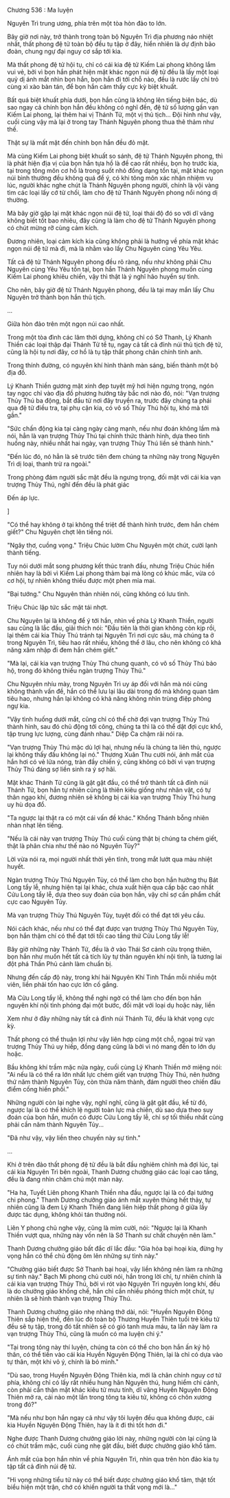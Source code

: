 




Chương 536 : Ma luyện


Nguyên Trì trung ương, phía trên một tòa hòn đảo to lớn.

Bây giờ nơi này, trở thành trong toàn bộ Nguyên Trì địa phương náo nhiệt nhất, thất phong đệ tử toàn bộ đều tụ tập ở đây, hiển nhiên là dự định bão đoàn, chung ngự đại nguy cơ sắp tới kia.

Mà thất phong đệ tử hội tụ, chỉ có cái kia đệ tử Kiếm Lai phong không lắm vui vẻ, bởi vì bọn hắn phát hiện mặt khác ngọn núi đệ tử đều là lấy một loại quỷ dị ánh mắt nhìn bọn hắn, bọn hắn đi tới chỗ nào, đều là rước lấy chỉ trỏ cùng xì xào bàn tán, để bọn hắn cảm thấy cực kỳ biệt khuất.

Bất quá biệt khuất phía dưới, bọn hắn cũng là không lên tiếng biện bác, dù sao ngay cả chính bọn hắn đều không có nghĩ đến, đệ tử số lượng gần vạn Kiếm Lai phong, lại thêm hai vị Thánh Tử, một vị thủ tịch... Đội hình như vậy, cuối cùng vậy mà lại ở trong tay Thánh Nguyên phong thua thê thảm như thế.

Thật sự là mất mặt đến chính bọn hắn đều đỏ mặt.

Mà cùng Kiếm Lai phong biệt khuất so sánh, đệ tử Thánh Nguyên phong, thì là phát hiện địa vị của bọn hắn tựa hồ là đề cao rất nhiều, bọn họ trước kia, tại trong tông môn cơ hồ là trong suốt nhỏ đồng dạng tồn tại, mặt khác ngọn núi bình thường đều không quá để ý, có khi tông môn xác nhận nhiệm vụ lúc, người khác nghe chút là Thánh Nguyên phong người, chính là vội vàng tìm các loại lấy cớ từ chối, làm cho đệ tử Thánh Nguyên phong nổi nóng dị thường.

Mà bây giờ gặp lại mặt khác ngọn núi đệ tử, loại thái độ đó so với dĩ vãng không biết tốt bao nhiêu, đây cũng là làm cho đệ tử Thánh Nguyên phong có chút mừng rỡ cùng cảm kích.

Đương nhiên, loại cảm kích kia cũng không phải là hướng về phía mặt khác ngọn núi đệ tử mà đi, mà là nhằm vào lấy Chu Nguyên cùng Yêu Yêu.

Tất cả đệ tử Thánh Nguyên phong đều rõ ràng, nếu như không phải Chu Nguyên cùng Yêu Yêu tồn tại, bọn hắn Thánh Nguyên phong muốn cùng Kiếm Lai phong khiêu chiến, vậy thì thật là ý nghĩ hão huyền sự tình.

Cho nên, bây giờ đệ tử Thánh Nguyên phong, đều là tại may mắn lấy Chu Nguyên trở thành bọn hắn thủ tịch.

...

Giữa hòn đảo trên một ngọn núi cao nhất.

Trong một tòa đình các lâm thời dựng, không chỉ có Sở Thanh, Lý Khanh Thiền các loại thập đại Thánh Tử tề tụ, ngay cả tất cả đỉnh núi thủ tịch đệ tử, cũng là hội tụ nơi đây, cơ hồ là tụ tập thất phong chân chính tinh anh.

Trong thính đường, có nguyên khí hình thành màn sáng, biến thành một bộ địa đồ.

Lý Khanh Thiền gương mặt xinh đẹp tuyệt mỹ hơi hiện ngưng trọng, ngón tay ngọc chỉ vào địa đồ phương hướng tây bắc nơi nào đó, nói: "Vạn trượng Thủy Thú ba động, bắt đầu từ nơi đây truyền ra, trước đây chúng ta phái qua đệ tử điều tra, tại phụ cận kia, có vô số Thủy Thú hội tụ, khó mà tới gần."

"Sức chấn động kia tại càng ngày càng mạnh, nếu như đoán không lầm mà nói, hẳn là vạn trượng Thủy Thú tại chính thức thành hình, dựa theo tình huống này, nhiều nhất hai ngày, vạn trượng Thủy Thú liền sẽ thành hình."

"Đến lúc đó, nó hẳn là sẽ trước tiên đem chúng ta những này trong Nguyên Trì dị loại, thanh trừ ra ngoài."

Trong phòng đám người sắc mặt đều là ngưng trọng, đối mặt với cái kia vạn trượng Thủy Thú, nghĩ đến đều là phát giác

Đến áp lực.

]

"Có thể hay không ở tại không thể triệt để thành hình trước, đem hắn chém giết?" Chu Nguyên chợt lên tiếng nói.

"Ngây thơ, cuồng vọng." Triệu Chúc lườm Chu Nguyên một chút, cười lạnh thành tiếng.

Tuy nói dưới mắt song phương kết thúc tranh đấu, nhưng Triệu Chúc hiển nhiên hay là bởi vì Kiếm Lai phong thảm bại mà lòng có khúc mắc, vừa có cơ hội, tự nhiên không thiếu được một phen mỉa mai.

"Bại tướng." Chu Nguyên thản nhiên nói, cũng không có lưu tình.

Triệu Chúc lập tức sắc mặt tái nhợt.

Chu Nguyên lại là không để ý tới hắn, nhìn về phía Lý Khanh Thiền, người sau cũng là lắc đầu, giải thích nói: "Đầu tiên là thời gian không còn kịp rồi, lại thêm cái kia Thủy Thú tránh tại Nguyên Trì nơi cực sâu, mà chúng ta ở trong Nguyên Trì, tiêu hao rất nhiều, không thể ở lâu, cho nên không có khả năng xâm nhập đi đem hắn chém giết."

"Mà lại, cái kia vạn trượng Thủy Thú chung quanh, có vô số Thủy Thú bảo hộ, trong đó không thiếu ngàn trượng Thủy Thú."

Chu Nguyên nhíu mày, trong Nguyên Trì uy áp đối với hắn mà nói cũng không thành vấn đề, hắn có thể lưu lại lâu dài trong đó mà không quan tâm tiêu hao, nhưng hắn lại không có khả năng không nhìn trùng điệp phòng ngự kia.

"Vậy tình huống dưới mắt, cũng chỉ có thể chờ đợi vạn trượng Thủy Thú thành hình, sau đó chủ động tới công, chúng ta thì là có thể dật đợi cực khổ, tập trung lực lượng, cùng đánh nhau." Diệp Ca chậm rãi nói ra.

"Vạn trượng Thủy Thú mặc dù lợi hại, nhưng nếu là chúng ta liên thủ, ngược lại không thấy đấu không lại nó." Thương Xuân Thu cười nói, ánh mắt của hắn hơi có vẻ lửa nóng, tràn đầy chiến ý, cũng không có bởi vì vạn trượng Thủy Thú đáng sợ liền sinh ra ý sợ hãi.

Mặt khác Thánh Tử cũng là gật gật đầu, có thể trở thành tất cả đỉnh núi Thánh Tử, bọn hắn tự nhiên cũng là thiên kiêu giống như nhân vật, có tự thân ngạo khí, đương nhiên sẽ không bị cái kia vạn trượng Thủy Thú hung uy hù dọa đổ.

"Ta ngược lại thật ra có một cái vấn đề khác." Khổng Thánh bỗng nhiên nhàn nhạt lên tiếng.

"Nếu là cái này vạn trượng Thủy Thú cuối cùng thật bị chúng ta chém giết, thật là phân chia như thế nào nó Nguyên Tủy?"

Lời vừa nói ra, mọi người nhất thời yên tĩnh, trong mắt lướt qua màu nhiệt huyết.

Ngàn trượng Thủy Thú Nguyên Tủy, có thể làm cho bọn hắn hưởng thụ Bát Long tẩy lễ, nhưng hiện tại lại khác, chưa xuất hiện qua cấp bậc cao nhất Cửu Long tẩy lễ, dựa theo suy đoán của bọn hắn, vậy chỉ sợ cần phẩm chất cực cao Nguyên Tủy.

Mà vạn trượng Thủy Thú Nguyên Tủy, tuyệt đối có thể đạt tới yêu cầu.

Nói cách khác, nếu như có thể đạt được vạn trượng Thủy Thú Nguyên Tủy, bọn hắn thậm chí có thể đạt tới tối cao tầng thứ Cửu Long tẩy lễ!

Bây giờ những này Thánh Tử, đều là ở vào Thái Sơ cảnh cửu trọng thiên, bọn hắn như muốn hết tất cả tích lũy tự thân nguyên khí nội tình, là tương lai đột phá Thần Phủ cảnh làm chuẩn bị.

Nhưng đến cấp độ này, trong khí hải Nguyên Khí Tinh Thần mỗi nhiều một viên, liền phải tốn hao cực lớn cố gắng.

Mà Cửu Long tẩy lễ, không thể nghi ngờ có thể làm cho đến bọn hắn nguyên khí nội tình phóng đại một bước, đối mặt với loại dụ hoặc này, liền

Xem như ở đây những này tất cả đỉnh núi Thánh Tử, đều là khát vọng cực kỳ.

Thất phong có thể thuận lợi như vậy liên hợp cùng một chỗ, ngoại trừ vạn trượng Thủy Thú uy hiếp, đồng dạng cũng là bởi vì nó mang đến to lớn dụ hoặc.

Bầu không khí trầm mặc nửa ngày, cuối cùng Lý Khanh Thiền mở miệng nói: "Ai nếu là có thể ra lớn nhất lực chém giết vạn trượng Thủy Thú, nên hưởng thứ năm thành Nguyên Tủy, còn thừa năm thành, đám người theo chiến đấu điểm cống hiến phối."

Những người còn lại nghe vậy, nghĩ nghĩ, cũng là gật gật đầu, kể từ đó, ngược lại là có thể khích lệ người toàn lực mà chiến, dù sao dựa theo suy đoán của bọn hắn, muốn có được Cửu Long tẩy lễ, chỉ sợ tối thiểu nhất cũng phải cần năm thành Nguyên Tủy...

"Đã như vậy, vậy liền theo chuyến này sự tình."

...

Khi ở trên đảo thất phong đệ tử đều là bắt đầu nghiêm chỉnh mà đợi lúc, tại cái kia Nguyên Trì bên ngoài, Thanh Dương chưởng giáo các loại cao tầng, đều là đang nhìn chăm chú một màn này.

"Ha ha, Tuyết Liên phong Khanh Thiền nha đầu, ngược lại là có đại tướng chi phong." Thanh Dương chưởng giáo ánh mắt xuyên thủng hết thảy, tự nhiên cũng là đem Lý Khanh Thiền đang liên hiệp thất phong ở giữa lấy được tác dụng, không khỏi tán thưởng nói.

Liên Y phong chủ nghe vậy, cũng là mỉm cười, nói: "Ngược lại là Khanh Thiền vượt qua, những này vốn nên là Sở Thanh sư chất chuyện nên làm."

Thanh Dương chưởng giáo bất đắc dĩ lắc đầu: "Gia hỏa bại hoại kia, đừng hy vọng hắn có thể chủ động ôm lên những sự tình này."

"Chưởng giáo biết được Sở Thanh bại hoại, vậy liền không nên làm ra những sự tình này." Bạch Mi phong chủ cười nói, hắn trong lời chỉ, tự nhiên chính là cái kia vạn trượng Thủy Thú, bởi vì rót vào Nguyên Trì nguyên long khí, đều là do chưởng giáo khống chế, hắn chỉ cần nhiều phóng thích một chút, tự nhiên là sẽ hình thành vạn trượng Thủy Thú.

Thanh Dương chưởng giáo nhẹ nhàng thở dài, nói: "Huyền Nguyên Động Thiên sắp hiện thế, đến lúc đó toàn bộ Thương Huyền Thiên tuổi trẻ kiêu tử đều sẽ tụ tập, trong đó tất nhiên sẽ có gió tanh mưa máu, ta lần này làm ra vạn trượng Thủy Thú, cũng là muốn có ma luyện chi ý."

"Tại trong tông này thí luyện, chúng ta còn có thể cho bọn hắn ấn ký hộ thân, có thể tiến vào cái kia Huyền Nguyên Động Thiên, lại là chỉ có dựa vào tự thân, một khi vô ý, chính là bỏ mình."

"Dù sao, trong Huyền Nguyên Động Thiên kia, mới là chân chính nguy cơ tứ phía, không chỉ có lấy rất nhiều hung hãn Nguyên thú, hung hiểm chi cảnh, còn phải cẩn thận mặt khác kiêu tử mưu tính, dĩ vãng Huyền Nguyên Động Thiên mở ra, cái nào một lần trong tông ta kiêu tử, không có chôn xương trong đó?"

"Mà nếu như bọn hắn ngay cả như vậy tôi luyện đều qua không được, cái kia Huyền Nguyên Động Thiên, hay là ít đi thì tốt hơn đi."

Nghe được Thanh Dương chưởng giáo lời này, những người còn lại cũng là có chút trầm mặc, cuối cùng nhẹ gật đầu, biết được chưởng giáo khổ tâm.

Ánh mắt của bọn hắn nhìn về phía Nguyên Trì, nhìn qua trên hòn đảo kia tụ tập tất cả đỉnh núi đệ tử.

"Hi vọng những tiểu tử này có thể biết được chưởng giáo khổ tâm, thật tốt biểu hiện một trận, chớ có khiến người ta thất vọng mới là..."




